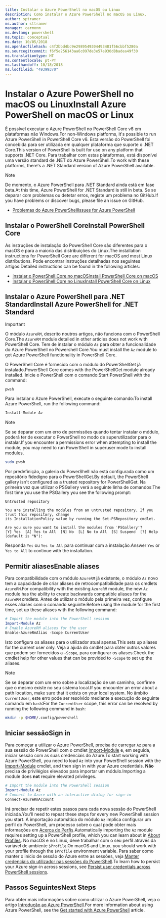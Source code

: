 ```yaml
---
title: Instalar o Azure PowerShell no macOS ou Linux
description: Como instalar o Azure PowerShell no macOS ou Linux.
author: sptramer
ms.author: sttramer
manager: carmonm
ms.devlang: powershell
ms.topic: conceptual
ms.date: 10/05/2018
ms.openlocfilehash: c4f2bbd4bc9e2989549304493481f56cbbf5280a
ms.sourcegitcommit: f6f5e256143aa6c097de3e57e930d8badea49f30
ms.translationtype: HT
ms.contentlocale: pt-PT
ms.lasthandoff: 10/18/2018
ms.locfileid: "49399370"
---
```

# <a name="install-azure-powershell-on-macos-or-linux"></a><span data-ttu-id="38192-103">Instalar o Azure PowerShell no macOS ou Linux</span><span class="sxs-lookup"><span data-stu-id="38192-103">Install Azure PowerShell on macOS or Linux</span></span>

<span data-ttu-id="38192-104">É possível executar o Azure PowerShell no PowerShell Core v6 em plataformas não Windows.</span><span class="sxs-lookup"><span data-stu-id="38192-104">For non-Windows platforms, it's possible to run Azure PowerShell in PowerShell Core v6.</span></span> <span data-ttu-id="38192-105">Esta versão do PowerShell foi concebida para ser utilizada em qualquer plataforma que suporte o .NET Core.</span><span class="sxs-lookup"><span data-stu-id="38192-105">This version of PowerShell is built for use on any platform that supports .NET Core.</span></span> <span data-ttu-id="38192-106">Para trabalhar com estas plataformas, está disponível uma versão standard de .NET do Azure PowerShell.</span><span class="sxs-lookup"><span data-stu-id="38192-106">To work with these platforms, there's a .NET Standard version of Azure PowerShell available.</span></span>

> [!NOTE]
> <span data-ttu-id="38192-107">De momento, o Azure PowerShell para .NET Standard ainda está em fase beta.</span><span class="sxs-lookup"><span data-stu-id="38192-107">At this time, Azure PowerShell for .NET Standard is still in beta.</span></span>
> <span data-ttu-id="38192-108">Se se deparar com problemas ou detetar erros, registe um problema no GitHub.</span><span class="sxs-lookup"><span data-stu-id="38192-108">If you have problems or discover bugs, please file an issue on GitHub.</span></span>
>
> * [<span data-ttu-id="38192-109">Problemas do Azure PowerShell</span><span class="sxs-lookup"><span data-stu-id="38192-109">Issues for Azure PowerShell</span></span>](https://github.com/azure/azure-docs-powershell/issues)

## <a name="install-powershell-core"></a><span data-ttu-id="38192-110">Instalar o PowerShell Core</span><span class="sxs-lookup"><span data-stu-id="38192-110">Install PowerShell Core</span></span>

<span data-ttu-id="38192-111">As instruções de instalação do PowerShell Core são diferentes para o macOS e para a maioria das distribuições do Linux.</span><span class="sxs-lookup"><span data-stu-id="38192-111">The installation instructions for PowerShell Core are different for macOS and most Linux distributions.</span></span>
<span data-ttu-id="38192-112">Pode encontrar instruções detalhadas nos seguintes artigos:</span><span class="sxs-lookup"><span data-stu-id="38192-112">Detailed instructions can be found in the following articles:</span></span>

* [<span data-ttu-id="38192-113">Instalar o PowerShell Core no macOS</span><span class="sxs-lookup"><span data-stu-id="38192-113">Install PowerShell Core on macOS</span></span>](/powershell/scripting/setup/installing-powershell-core-on-macos)
* [<span data-ttu-id="38192-114">Instalar o PowerShell Core no Linux</span><span class="sxs-lookup"><span data-stu-id="38192-114">Install PowerShell Core on Linux</span></span>](/powershell/scripting/setup/installing-powershell-core-on-linux)

## <a name="install-azure-powershell-for-net-standard"></a><span data-ttu-id="38192-115">Instalar o Azure PowerShell para .NET Standard</span><span class="sxs-lookup"><span data-stu-id="38192-115">Install Azure PowerShell for .NET Standard</span></span>

> [!IMPORTANT]
> <span data-ttu-id="38192-116">O módulo `AzureRM`, descrito noutros artigos, não funciona com o PowerShell Core.</span><span class="sxs-lookup"><span data-stu-id="38192-116">The `AzureRM` module detailed in other articles does not work with PowerShell Core.</span></span>
> <span data-ttu-id="38192-117">Tem de instalar o módulo `Az` para obter a funcionalidade do Azure PowerShell no Powershell Core.</span><span class="sxs-lookup"><span data-stu-id="38192-117">You must install the `Az` module to get Azure PowerShell functionality in PowerShell Core.</span></span>

<span data-ttu-id="38192-118">O PowerShell Core é fornecido com o módulo do PowerShellGet já instalado.</span><span class="sxs-lookup"><span data-stu-id="38192-118">PowerShell Core comes with the PowerShellGet module already installed.</span></span> <span data-ttu-id="38192-119">Inicie o PowerShell com o comando:</span><span class="sxs-lookup"><span data-stu-id="38192-119">Start PowerShell with the command:</span></span>

```bash
pwsh
```

<span data-ttu-id="38192-120">Para instalar o Azure PowerShell, execute o seguinte comando:</span><span class="sxs-lookup"><span data-stu-id="38192-120">To install Azure PowerShell, run the following command:</span></span>

```powershell
Install-Module Az
```

> [!NOTE]
> <span data-ttu-id="38192-121">Se se deparar com um erro de permissões quando tentar instalar o módulo, poderá ter de executar o PowerShell no modo de superutilizador para o instalar.</span><span class="sxs-lookup"><span data-stu-id="38192-121">If you encounter a permissions error when attempting to install the module, you may need to run PowerShell in superuser mode to install modules.</span></span>
>
> ```bash
> sudo pwsh
> ```

<span data-ttu-id="38192-122">Por predefinição, a galeria do PowerShell não está configurada como um repositório fidedigno para o PowerShellGet.</span><span class="sxs-lookup"><span data-stu-id="38192-122">By default, the PowerShell gallery isn't configured as a trusted repository for PowerShellGet.</span></span> <span data-ttu-id="38192-123">Na primeira vez que utilizar o PSGallery verá a seguinte linha de comandos:</span><span class="sxs-lookup"><span data-stu-id="38192-123">The first time you use the PSGallery you see the following prompt:</span></span>

```output
Untrusted repository

You are installing the modules from an untrusted repository. If you trust this repository, change
its InstallationPolicy value by running the Set-PSRepository cmdlet.

Are you sure you want to install the modules from 'PSGallery'?
[Y] Yes  [A] Yes to All  [N] No  [L] No to All  [S] Suspend  [?] Help (default is "N"):
```

<span data-ttu-id="38192-124">Responda `Yes` ou `Yes to All` para continuar com a instalação.</span><span class="sxs-lookup"><span data-stu-id="38192-124">Answer `Yes` or `Yes to All` to continue with the installation.</span></span>

## <a name="enable-aliases"></a><span data-ttu-id="38192-125">Permitir aliases</span><span class="sxs-lookup"><span data-stu-id="38192-125">Enable aliases</span></span>

<span data-ttu-id="38192-126">Para compatibilidade com o módulo `AzureRM` já existente, o módulo `Az` novo tem a capacidade de criar aliases de retrocompatibilidade para os cmdlets `AzureRM`.</span><span class="sxs-lookup"><span data-stu-id="38192-126">For compatibility with the existing `AzureRM` module, the new `Az` module has the ability to create backwards compatible aliases for the `AzureRM` cmdlets.</span></span> <span data-ttu-id="38192-127">Antes de utilizar o módulo pela primeira vez, configure esses aliases com o comando seguinte:</span><span class="sxs-lookup"><span data-stu-id="38192-127">Before using the module for the first time, set up these aliases with the following command:</span></span>

```powershell
# Import the module into the PowerShell session
Import-Module Az
# Enable AzureRM aliases for the user
Enable-AzureRmAlias -Scope CurrentUser
```

<span data-ttu-id="38192-128">Isto configura os aliases para o utilizador atual apenas.</span><span class="sxs-lookup"><span data-stu-id="38192-128">This sets up aliases for the current user only.</span></span> <span data-ttu-id="38192-129">Veja a ajuda do cmdlet para obter outros valores que podem ser fornecidos a `-Scope`, para configurar os aliases.</span><span class="sxs-lookup"><span data-stu-id="38192-129">Check the cmdlet help for other values that can be provided to `-Scope` to set up the aliases.</span></span>

> [!NOTE]
> <span data-ttu-id="38192-130">Se se deparar com um erro sobre a localização de um caminho, confirme que o mesmo existe no seu sistema local.</span><span class="sxs-lookup"><span data-stu-id="38192-130">If you encounter an error about a path location, make sure that it exists on your local system.</span></span> <span data-ttu-id="38192-131">No âmbito `CurrentUser`, este erro pode ser resolvido mediante a execução do seguinte comando em `bash`:</span><span class="sxs-lookup"><span data-stu-id="38192-131">For the `CurrentUser` scope, this error can be resolved by running the following command in `bash`:</span></span>
>
> ```bash
> mkdir -p $HOME/.config/powershell
> ```

## <a name="sign-in"></a><span data-ttu-id="38192-132">Iniciar sessão</span><span class="sxs-lookup"><span data-stu-id="38192-132">Sign in</span></span>

<span data-ttu-id="38192-133">Para começar a utilizar o Azure PowerShell, precisa de carregar `Az` para a sua sessão do PowerShell com o cmdlet [Import-Module](/powershell/module/Microsoft.PowerShell.Core/Import-Module) e, em seguida, iniciar sessão com as suas credenciais do Azure.</span><span class="sxs-lookup"><span data-stu-id="38192-133">To start working with Azure PowerShell, you need to load `Az` into your PowerShell session with the [Import-Module](/powershell/module/Microsoft.PowerShell.Core/Import-Module) cmdlet, and then sign in with your Azure credentials.</span></span> <span data-ttu-id="38192-134">__Não__ precisa de privilégios elevados para importar um módulo.</span><span class="sxs-lookup"><span data-stu-id="38192-134">Importing a module does __not__ require elevated privileges.</span></span>

```powershell
# Import the module into the PowerShell session
Import-Module Az
# Connect to Azure with an interactive dialog for sign-in
Connect-AzureRmAccount
```

<span data-ttu-id="38192-135">Irá precisar de repetir estes passos para cada nova sessão do PowerShell iniciada.</span><span class="sxs-lookup"><span data-stu-id="38192-135">You'll need to repeat these steps for every new PowerShell session you start.</span></span> <span data-ttu-id="38192-136">A importação automática do módulo `Az` implica configurar um perfil do PowerShell, um processo sobre o qual pode obter mais informações em [Acerca de Perfis](/powershell/module/microsoft.powershell.core/about/about_profiles).</span><span class="sxs-lookup"><span data-stu-id="38192-136">Automatically importing the `Az` module requires setting up a PowerShell profile, which you can learn about in [About Profiles](/powershell/module/microsoft.powershell.core/about/about_profiles).</span></span>
<span data-ttu-id="38192-137">No macOS e no Linux, deve trabalhar com o seu perfil através da variável de ambiente `$Profile`.</span><span class="sxs-lookup"><span data-stu-id="38192-137">On macOS and Linux, you should work with your profile through the `$Profile` environment variable.</span></span> <span data-ttu-id="38192-138">Para saber como manter o início de sessão do Azure entre as sessões, veja [Manter credenciais do utilizador nas sessões do PowerShell](context-persistence.md).</span><span class="sxs-lookup"><span data-stu-id="38192-138">To learn how to persist your Azure sign-in across sessions, see [Persist user credentials across PowerShell sessions](context-persistence.md).</span></span>

## <a name="next-steps"></a><span data-ttu-id="38192-139">Passos Seguintes</span><span class="sxs-lookup"><span data-stu-id="38192-139">Next Steps</span></span>

<span data-ttu-id="38192-140">Para obter mais informações sobre como utilizar o Azure PowerShell, veja o artigo [Introdução ao Azure PowerShell](get-started-azureps.md).</span><span class="sxs-lookup"><span data-stu-id="38192-140">For more information about using Azure PowerShell, see the [Get started with Azure PowerShell](get-started-azureps.md) article.</span></span>
